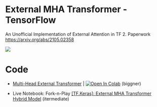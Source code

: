 # External MHA Transformer - TensorFlow 
An Unofficial Implementation of External Attention in TF 2. Paperwork https://arxiv.org/abs/2105.02358

![](https://user-images.githubusercontent.com/17668390/141291708-7c3cd892-d508-4cca-8306-a8b06a38c158.png)


# Code 

- [Multi-Head External Transformer](https://github.com/innat/DOLG-TensorFlow/blob/main/Code%20Example/DenseNet%20DOLGNet%20Malaria.ipynb) | [![Open In Colab](https://colab.research.google.com/assets/colab-badge.svg)](https://colab.research.google.com/drive/1y1aB8wC7U9WtNcSEnXTQ0avQSsa9QxRL?usp=sharing) (biggner)

- Live Notebook: Fork-n-Play [[TF.Keras]: External MHA Transformer Hybrid Model](https://www.kaggle.com/ipythonx/tf-keras-external-mha-transformer-rapis-svr) (itermediate)
